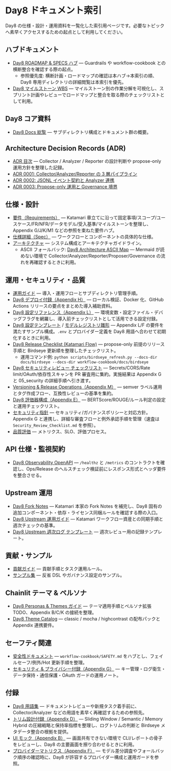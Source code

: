 # Day8 ドキュメント索引

Day8 の仕様・設計・運用資料を一覧化した索引用ページです。必要なトピックへ素早くアクセスするための起点として利用してください。

## ハブドキュメント
- [Day8 ROADMAP & SPECS ハブ](ROADMAP_AND_SPECS.md) — Guardrails や workflow-cookbook との横断整合を確認する際の起点。
  - 参照優先度: 横断計画・ロードマップの確認は本ハブ→本索引の順、Day8 専用ディレクトリの詳細閲覧は本索引を優先。
- [Day8 マイルストーン WBS](day8_wbs.csv) — マイルストーン別の作業分解を可視化し、スプリント計画やレビューでロードマップと整合を取る際のチェックリストとして利用。

## Day8 コア資料
- [Day8 Docs 総覧](day8/README.md) — サブディレクトリ構成とドキュメント群の概要。

## Architecture Decision Records (ADR)
- [ADR 目次](adr/README.md) — Collector / Analyzer / Reporter の設計判断や propose-only 運用方針を整理した記録。
- [ADR 0001: Collector/Analyzer/Reporter の 3 層パイプライン](adr/0001-collector-analyzer-reporter-pipeline.md)
- [ADR 0002: JSONL イベント契約と Analyzer 連携](adr/0002-jsonl-event-contract.md)
- [ADR 0003: Propose-only 運用と Governance 境界](adr/0003-propose-only-governance.md)

## 仕様・設計
- [要件（Requirements）](day8/spec/01_requirements.md) — Katamari 章立てに沿って固定事項/スコープ/ユースケース/FR/NFR/データモデル/受入基準/マイルストーンを整理し、Appendix G/J/K/M1 などの参照を束ねた要件ハブ。
- [仕様詳細（Spec）](day8/spec/02_spec.md) — ワークフローとコンポーネントの具体的な仕様。
- [アーキテクチャ](day8/design/03_architecture.md) — システム構成とアーキテクチャガイドライン。
  - ASCII フォールバック: [Day8 Architecture ASCII Map](Architecture_ASCII.md) — Mermaid が読めない環境で Collector/Analyzer/Reporter/Proposer/Governance の流れを再確認するときに利用。

## 運用・セキュリティ・品質
- [運用ガイド](day8/ops/04_ops.md) — 導入・運用フローとサブディレクトリ管理手順。
- [Day8 デプロイ付録（Appendix H）](addenda/H_Deploy_Guide.md) — ローカル検証、Docker 化、GitHub Actions リリースの要点をまとめた導入補助資料。
- [Day8 設定リファレンス（Appendix L）](addenda/L_Config_Reference.md) — 環境変数・設定ファイル・デバッグフラグを網羅し、導入前チェックリストとして活用できる設定付録。
- [Day8 設定テンプレート](../config/env.example) / [モデルレジストリ雛形](../config/model_registry.json) — Appendix L/F の要件を満たすサンプル構成。`.env` とプロバイダー定義を Day8 用語へ合わせて初期化するときに利用。
- [Day8 Release Checklist (Katamari Flow)](Release_Checklist.md) — propose-only 前提のリリース手順と Birdseye 更新順を整理したチェックリスト。
  - 運用コマンド例: `python scripts/birdseye_refresh.py --docs-dir docs/birdseye --docs-dir workflow-cookbook/docs/birdseye`
- [Day8 セキュリティレビュー チェックリスト](Security_Review_Checklist.md) — Secrets/CORS/Rate limit/OAuth/依存性スキャンを PR 審査用に集約。実施結果は Appendix G と 05_security の詳細手順へ引き渡す。
- [Versioning & Release Operations（Appendix M）](addenda/M_Versioning_Release.md) — semver ラベル運用とタグ作成フロー、互換性レビューの基準を集約。
- [Day8 評価器構成（Appendix E）](addenda/E_Evaluator_Details.md) — BERTScore/ROUGE/ルール判定の設定と運用チェックリスト。
- [セキュリティ指針](day8/security/05_security.md) — セキュリティ/ガバナンスポリシーと対応方針。Appendix G と連携し、詳細な審査フローと例外承認手順を管理（速査は `Security_Review_Checklist.md` を参照）。
- [品質評価](day8/quality/06_quality.md) — メトリクス、SLO、評価プロセス。

## API 仕様・監視契約
- [Day8 Observability OpenAPI](openapi/day8_openapi.yaml) — `/healthz` と `/metrics` のコントラクトを確認し、Ops/Release のヘルスチェック検証前にレスポンス形式とヘッダ要件を整合させる。

## Upstream 運用
- [Day8 Fork Notes](FORK_NOTES.md) — Katamari 本家の Fork Notes を補完し、Day8 固有の追加コンポーネント・依存・ライセンス同梱ルールを確認する際の入口。
- [Day8 Upstream 運用ガイド](UPSTREAM.md) — Katamari ワークフロー資産との同期手順と週次チェックの基準。
- [Day8 Upstream 週次ログ テンプレート](UPSTREAM_WEEKLY_LOG.md) — 週次レビュー用の記録テンプレート。

## 貢献・サンプル
- [貢献ガイド](day8/guides/07_contributing.md) — 貢献手順とタスク運用ルール。
- [サンプル集](day8/examples/10_examples.md) — 反省 DSL やガバナンス設定のサンプル。

## Chainlit テーマ & ペルソナ
- [Day8 Personas & Themes ガイド](../README_PERSONAS_THEMES.md) — テーマ適用手順とペルソナ拡張 TODO、Appendix B/C/K の接続を整理。
- [Day8 Theme Catalog](../themes/CATALOG.md) — classic / mocha / highcontrast の配布パックと Appendix 連携要件。

## セーフティ関連
- [安全性ドキュメント](safety.md) — `workflow-cookbook/SAFETY.md` をハブとし、フェイルセーフ/例外/Hot 更新手順を整理。
- [セキュリティ & プライバシー付録（Appendix G）](addenda/G_Security_Privacy.md) — キー管理・ログ衛生・データ保持・通信保護・OAuth ガードの運用ノート。

## 付録
- [Day8 用語集](addenda/A_Glossary.md) — ドキュメントレビューや新規タスク着手前に、Collector/Analyzer などの用語を素早く再確認するための参照先。
- [トリム設計付録（Appendix D）](addenda/D_Trim_Design.md) — Sliding Window / Semantic / Memory Hybrid の圧縮戦略と保持率指標を整理し、ログトリムの判断と Birdseye メタデータ整合の根拠を提供。
- [UI モック（Appendix B）](addenda/B_UI_Mock.md) — 画面共有できない環境で CLI/レポートの骨子をレビューし、Day8 の主要画面を擦り合わせるときに利用。
- [プロバイダーマトリクス（Appendix F）](addenda/F_Provider_Matrix.md) — モデル差分調査やフォールバック順序の確認時に、Day8 が許容するプロバイダー構成と運用ガードを参照。
